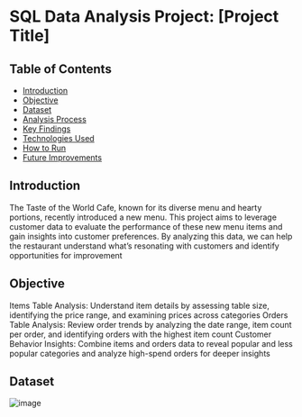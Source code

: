 # SQL Data Analysis Project: [Project Title]

## Table of Contents
- [Introduction](#introduction)
- [Objective](#objective)
- [Dataset](#dataset)
- [Analysis Process](#analysis-process)
- [Key Findings](#key-findings)
- [Technologies Used](#technologies-used)
- [How to Run](#how-to-run)
- [Future Improvements](#future-improvements)

## Introduction
The Taste of the World Cafe, known for its diverse menu and hearty portions, recently introduced a new menu. This project aims to leverage customer data to evaluate the performance of these new menu items and gain insights into customer preferences. By analyzing this data, we can help the restaurant understand what’s resonating with customers and identify opportunities for improvement



## Objective
Items Table Analysis: Understand item details by assessing table size, identifying the price range, and examining prices across categories
Orders Table Analysis: Review order trends by analyzing the date range, item count per order, and identifying orders with the highest item count
Customer Behavior Insights: Combine items and orders data to reveal popular and less popular categories and analyze high-spend orders for deeper insights


## Dataset
![image](https://github.com/user-attachments/assets/e9c42f48-8d90-4223-a192-1d57f7d83f4c)





